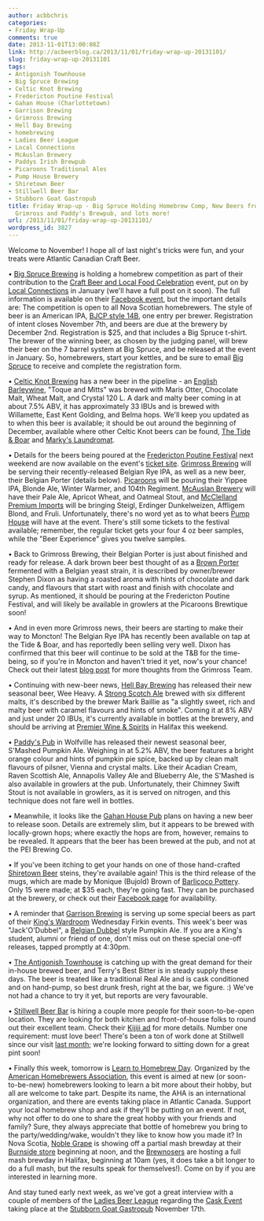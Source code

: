 ```yaml
---
author: acbbchris
categories:
- Friday Wrap-Up
comments: true
date: 2013-11-01T13:00:08Z
link: http://acbeerblog.ca/2013/11/01/friday-wrap-up-20131101/
slug: friday-wrap-up-20131101
tags:
- Antigonish Townhouse
- Big Spruce Brewing
- Celtic Knot Brewing
- Fredericton Poutine Festival
- Gahan House (Charlottetown)
- Garrison Brewing
- Grimross Brewing
- Hell Bay Brewing
- homebrewing
- Ladies Beer League
- Local Connections
- McAuslan Brewery
- Paddys Irish Brewpub
- Picaroons Traditional Ales
- Pump House Brewery
- Shiretown Beer
- Stillwell Beer Bar
- Stubborn Goat Gastropub
title: Friday Wrap-up - Big Spruce Holding Homebrew Comp, New Beers from Celtic Knot,
  Grimross and Paddy's Brewpub, and lots more!
url: /2013/11/01/friday-wrap-up-20131101/
wordpress_id: 3827
---
```


Welcome to November! I hope all of last night's tricks were fun, and your treats were Atlantic Canadian Craft Beer.







• [Big Spruce Brewing](https://www.facebook.com/BigSpruceBrewing) is holding a homebrew competition as part of their contribution to the [Craft Beer and Local Food Celebration](https://craftbeerns.eventbrite.ca/) event, put on by [Local Connections](https://twitter.com/ConnectionsHFX) in January (we'll have a full post on it soon). The full information is available on their [Facebook event](https://www.facebook.com/events/678682095490324/), but the important details are: The competition is open to all Nova Scotian homebrewers. The style of beer is an American IPA, [BJCP style 14B](http://www.bjcp.org/2008styles/style14.php#1b), one entry per brewer. Registration of intent closes November 7th, and beers are due at the brewery by December 2nd. Registration is $25, and that includes a Big Spruce t-shirt. The brewer of the winning beer, as chosen by the judging panel, will brew their beer on the 7 barrel system at Big Spruce, and be released at the event in January. So, homebrewers, start your kettles, and be sure to email [Big Spruce](mailto:bigsprucebrewing@gmail.com) to receive and complete the registration form.







• [Celtic Knot Brewing](https://www.facebook.com/CelticKnotBrewing) has a new beer in the pipeline - an [English Barleywine](http://www.bjcp.org/2008styles/style19.php#1b), "Toque and Mitts" was brewed with Maris Otter, Chocolate Malt, Wheat Malt, and Crystal 120 L. A dark and malty beer coming in at about 7.5% ABV, it has approximately 33 IBUs and is brewed with Willamette, East Kent Golding, and Belma hops. We'll keep you updated as to when this beer is available; it should be out around the beginning of December, available where other Celtic Knot beers can be found, [The Tide & Boar](http://www.tideandboar.com/) and [Marky's Laundromat](https://www.facebook.com/groups/2429282830/).







• Details for the beers being poured at the [Fredericton Poutine Festival](http://frederictonpoutinefestival.weebly.com/) next weekend are now available on the event's [ticket site](https://fredpoutinefest.eventbrite.ca/). [Grimross Brewing](https://www.facebook.com/pages/Grimross-Brewing-Co/110264115801307) will be serving their recently-released Belgian Rye IPA, as well as a new beer, their Belgian Porter (details below). [Picaroons](https://www.facebook.com/picaroons) will be pouring their Yippee IPA, Blonde Ale, Winter Warmer, and 104th Regiment. [McAuslan Brewery](http://mcauslan.com/en/) will have their Pale Ale, Apricot Wheat, and Oatmeal Stout, and [McClelland Premium Imports](http://www.mcclellandbeers.ca/) will be bringing Steigl, Erdinger Dunkelweizen, Affligem Blond, and Fruli. Unfortunately, there's no word yet as to what beers [Pump House](http://beer.pumphousebrewery.ca/) will have at the event. There's still some tickets to the festival available; remember, the regular ticket gets your four 4 oz beer samples, while the "Beer Experience" gives you twelve samples.







• Back to Grimross Brewing, their Belgian Porter is just about finished and ready for release. A dark brown beer best thought of as a [Brown Porter](http://www.bjcp.org/2008styles/style12.php#1a) fermented with a Belgian yeast strain, it is described by owner/brewer Stephen Dixon as having a roasted aroma with hints of chocolate and dark candy, and flavours that start with roast and finish with chocolate and syrup. As mentioned, it should be pouring at the Fredericton Poutine Festival, and will likely be available in growlers at the Picaroons Brewtique soon!







• And in even more Grimross news, their beers are starting to make their way to Moncton! The Belgian Rye IPA has recently been available on tap at the Tide & Boar, and has reportedly been selling very well. Dixon has confirmed that this beer will continue to be sold at the T&B for the time-being, so if you're in Moncton and haven't tried it yet, now's your chance! Check out their latest [blog post](http://grimross.com/2013/11/01/growing-pains/) for more thoughts from the Grimross Team.







• Continuing with new-beer news, [Hell Bay Brewing](http://www.hellbaybrewing.com/) has released their new seasonal beer, Wee Heavy. A [Strong Scotch Ale](http://www.bjcp.org/2008styles/style09.php#1e) brewed with six different malts, it's described by the brewer Mark Baillie as "a slightly sweet, rich and malty beer with caramel flavours and hints of smoke". Coming it at 8% ABV and just under 20 IBUs, it's currently available in bottles at the brewery, and should be arriving at [Premier Wine & Spirits](http://premierwines.ca/store/) in Halifax this weekend.







• [Paddy's Pub](http://www.paddyspub.ca/) in Wolfville has released their newest seasonal beer, S'Mashed Pumpkin Ale. Weighing in at 5.2% ABV, the beer features a bright orange colour and hints of pumpkin pie spice, backed up by clean malt flavours of pilsner, Vienna and crystal malts. Like their Acadian Cream, Raven Scottish Ale, Annapolis Valley Ale and Blueberry Ale, the S'Mashed is also available in growlers at the pub. Unfortunately, their Chimney Swift Stout is not available in growlers, as it is served on nitrogen, and this technique does not fare well in bottles.







• Meanwhile, it looks like the [Gahan House Pub](http://www.gahan.ca/) plans on having a new beer to release soon. Details are extremely slim, but it appears to be brewed with locally-grown hops; where exactly the hops are from, however, remains to be revealed. It appears that the beer has been brewed at the pub, and not at the PEI Brewing Co.







• If you've been itching to get your hands on one of those hand-crafted [Shiretown Beer](http://shiretownbeer.com/) steins, they're available again! This is the third release of the mugs, which are made by Monique (Bujold) Brown of [Barlicoco Pottery](https://www.facebook.com/PoterieBarlicocoPottery). Only 15 were made; at $35 each, they're going fast. They can be purchased at the brewery, or check out their [Facebook page](https://www.facebook.com/shiretown) for availability.







• A reminder that [Garrison Brewing](http://www.garrisonbrewing.com/) is serving up some special beers as part of their [King's Wardroom](https://www.facebook.com/KingsWardroom) Wednesday Firkin events. This week's beer was "Jack'O'Dubbel", a [Belgian Dubbel](http://www.bjcp.org/2008styles/style18.php#1b) style Pumpkin Ale. If you are a King's student, alumni or friend of one, don't miss out on these special one-off releases, tapped promptly at 4:30pm.










• [The Antigonish Townhouse](https://www.facebook.com/AntigonishTownhouse) is catching up with the great demand for their in-house brewed beer, and Terry's Best Bitter is in steady supply these days. The beer is treated like a traditional Real Ale and is cask conditioned and on hand-pump, so best drunk fresh, right at the bar, we figure. :) We've not had a chance to try it yet, but reports are very favourable.







• [Stillwell Beer Bar](https://www.facebook.com/barstillwell) is hiring a couple more people for their soon-to-be-open location. They are looking for both kitchen and front-of-house folks to round out their excellent team. Check their [Kijiji ad](http://halifax.kijiji.ca/c-ViewAd?AdId=538582350) for more details. Number one requirement: must love beer! There's been a ton of work done at Stillwell since our visit [last month](http://atlanticcanadabeerblog.wordpress.com/2013/10/09/stillwell-beer-bar/); we're looking forward to sitting down for a great pint soon!







• Finally this week, tomorrow is [Learn to Homebrew Day](http://www.homebrewersassociation.org/pages/events/learn-to-homebrew-day). Organized by the [American Homebrewers Association](http://www.homebrewersassociation.org/), this event is aimed at new (or soon-to-be-new) homebrewers looking to learn a bit more about their hobby, but all are welcome to take part. Despite its name, the AHA is an international organization, and there are events taking place in Atlantic Canada. Support your local homebrew shop and ask if they'll be putting on an event. If not, why not offer to do one to share the great hobby with your friends and family? Sure, they always appreciate that bottle of homebrew you bring to the party/wedding/wake, wouldn't they like to know how you made it? In Nova Scotia, [Noble Grape](https://www.facebook.com/noblegrapeurbanwinery) is showing off a partial mash brewday at their [Burnside store](http://noblegrape.ca/find-a-store/#burnside) beginning at noon, and the [Brewnosers](http://brewnosers.org/forums/viewtopic.php?f=5&t=5353) are hosting a full mash brewday in Halifax, beginning at 10am (yes, it does take a bit longer to do a full mash, but the results speak for themselves!). Come on by if you are interested in learning more.







And stay tuned early next week, as we've got a great interview with a couple of members of the [Ladies Beer League](https://www.facebook.com/LadiesBeerDrinkingLeague) regarding the [Cask Event](http://lblcaskfest.eventbrite.ca/) taking place at the [Stubborn Goat Gastropub](https://www.facebook.com/StubbornGoat) November 17th.



